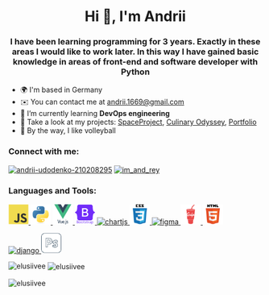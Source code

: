 <h1 align="center">Hi 👋, I'm Andrii</h1>
<h3 align="center">I have been learning programming for 3 years. Exactly in these areas I would like to work later. In this way I have gained basic knowledge in areas of front-end and software developer with Python</h3>

<img align='right' src="https://img.etimg.com/thumb/width-1200,height-900,imgsize-638053,resizemode-75,msid-84146083/prime/technology-and-startups/booting-up-developer-economy-how-tech-startups-are-helping-coders-build-and-test-software-faster.jpg" alt="" style='width: 450px;'>


* 🌍  I'm based in Germany
* ✉️  You can contact me at [andrii.1669@gmail.com](mailto:andrii.1669@gmail.com)
* 🌱 I’m currently learning **DevOps engineering**
* 🔭 Take a look at my projects: [SpaceProject](https://galaxyglance.netlify.app/), [Culinary Odyssey](https://elusive.pythonanywhere.com/), [Portfolio](https://elusive.pythonanywhere.com/https://myportfooli0.netlify.app/)
* 🏐  By the way, I like volleyball

<h3 align="left">Connect with me:</h3>
<p align="left">
<a href="https://linkedin.com/in/andrii-udodenko-210208295" target="blank"><img align="center" src="https://raw.githubusercontent.com/rahuldkjain/github-profile-readme-generator/master/src/images/icons/Social/linked-in-alt.svg" alt="andrii-udodenko-210208295" height="30" width="40" /></a>
<a href="https://instagram.com/im_and_rey" target="blank"><img align="center" src="https://raw.githubusercontent.com/rahuldkjain/github-profile-readme-generator/master/src/images/icons/Social/instagram.svg" alt="im_and_rey" height="30" width="40" /></a>
</p>

<h3 align="left">Languages and Tools:</h3>
<p align="left">  <a href="https://developer.mozilla.org/en-US/docs/Web/JavaScript" target="_blank" rel="noreferrer"> <img src="https://raw.githubusercontent.com/devicons/devicon/master/icons/javascript/javascript-original.svg" alt="javascript" width="40" height="40"/> </a> <a href="https://www.python.org" target="_blank" rel="noreferrer"> <img src="https://raw.githubusercontent.com/devicons/devicon/master/icons/python/python-original.svg" alt="python" width="40" height="40"/> </a> <a href="https://vuejs.org/" target="_blank" rel="noreferrer"> <img src="https://raw.githubusercontent.com/devicons/devicon/master/icons/vuejs/vuejs-original-wordmark.svg" alt="vuejs" width="40" height="40"/> </a><a href="https://getbootstrap.com" target="_blank" rel="noreferrer"> <img src="https://raw.githubusercontent.com/devicons/devicon/master/icons/bootstrap/bootstrap-plain-wordmark.svg" alt="bootstrap" width="40" height="40"/> </a> <a href="https://www.chartjs.org" target="_blank" rel="noreferrer"> <img src="https://www.chartjs.org/media/logo-title.svg" alt="chartjs" width="40" height="40"/> </a> <a href="https://www.w3schools.com/css/" target="_blank" rel="noreferrer"> <img src="https://raw.githubusercontent.com/devicons/devicon/master/icons/css3/css3-original-wordmark.svg" alt="css3" width="40" height="40"/> </a> <a href="https://www.figma.com/" target="_blank" rel="noreferrer"> <img src="https://www.vectorlogo.zone/logos/figma/figma-icon.svg" alt="figma" width="40" height="40"/> </a> <a href="https://gulpjs.com" target="_blank" rel="noreferrer"> <img src="https://raw.githubusercontent.com/devicons/devicon/master/icons/gulp/gulp-plain.svg" alt="gulp" width="40" height="40"/> </a> <a href="https://www.w3.org/html/" target="_blank" rel="noreferrer"> <img src="https://raw.githubusercontent.com/devicons/devicon/master/icons/html5/html5-original-wordmark.svg" alt="html5" width="40" height="40"/> </a><p align="left"> <a href="https://www.djangoproject.com/" target="_blank" rel="noreferrer"> <img src="https://cdn.worldvectorlogo.com/logos/django.svg" alt="django" width="40" height="40"/> </a> <a href="https://www.photoshop.com/en" target="_blank" rel="noreferrer"> <img src="https://raw.githubusercontent.com/devicons/devicon/master/icons/photoshop/photoshop-line.svg" alt="photoshop" width="40" height="40"/> </a> </p>


<p><img align="left" src="https://github-readme-stats.vercel.app/api/top-langs?username=elusiivee&show_icons=true&locale=en&layout=compact" alt="elusiivee" /></p>

<p>&nbsp;<img align="center" src="https://github-readme-stats.vercel.app/api?username=elusiivee&show_icons=true&locale=en" alt="elusiivee" /></p>

<p><img align="center" src="https://github-readme-streak-stats.herokuapp.com/?user=elusiivee&" alt="elusiivee" /></p>


